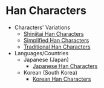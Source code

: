 
# Han Characters

- Characters' Variations
	- [Shinjitai Han Characters](<../han_shin/README.md>)
	- [Simplified Han Characters](<../han_simp/README.md>)
	- [Traditional Han Characters](<../han_trad/README.md>)
- Languages/Countries
	- Japanese (Japan)
		- [Japanese Han Characters](<../../_ja/ja_han/README.md>)
	- Korean (South Korea)
		- [Korean Han Characters](<../../_ko/ko-han/README.md>)
